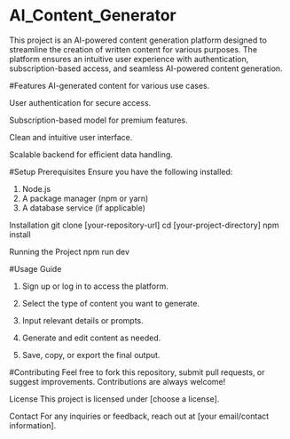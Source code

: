 # AI_Content_Generator

This project is an AI-powered content generation platform designed to streamline the creation of written content for various purposes. The platform ensures an intuitive user experience with authentication, subscription-based access, and seamless AI-powered content generation.

#Features
AI-generated content for various use cases.

User authentication for secure access.

Subscription-based model for premium features.

Clean and intuitive user interface.

Scalable backend for efficient data handling.


#Setup
Prerequisites 
Ensure you have the following installed:

1) Node.js
2) A package manager (npm or yarn)
3) A database service (if applicable)

Installation
git clone [your-repository-url]
cd [your-project-directory]
npm install

Running the Project
npm run dev


#Usage Guide
1) Sign up or log in to access the platform.

2) Select the type of content you want to generate.

3) Input relevant details or prompts.

4) Generate and edit content as needed.

5) Save, copy, or export the final output.


#Contributing
Feel free to fork this repository, submit pull requests, or suggest improvements. Contributions are always welcome!

License
This project is licensed under [choose a license].

Contact
For any inquiries or feedback, reach out at [your email/contact information].
